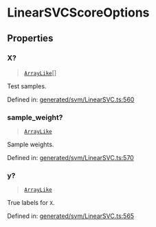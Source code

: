 # LinearSVCScoreOptions

## Properties

### X?

> [`ArrayLike`](../types/ArrayLike.md)[]

Test samples.

Defined in:  [generated/svm/LinearSVC.ts:560](https://github.com/transitive-bullshit/scikit-learn-ts/blob/122b3c0/packages/sklearn/src/generated/svm/LinearSVC.ts#L560)

### sample\_weight?

> [`ArrayLike`](../types/ArrayLike.md)

Sample weights.

Defined in:  [generated/svm/LinearSVC.ts:570](https://github.com/transitive-bullshit/scikit-learn-ts/blob/122b3c0/packages/sklearn/src/generated/svm/LinearSVC.ts#L570)

### y?

> [`ArrayLike`](../types/ArrayLike.md)

True labels for `X`.

Defined in:  [generated/svm/LinearSVC.ts:565](https://github.com/transitive-bullshit/scikit-learn-ts/blob/122b3c0/packages/sklearn/src/generated/svm/LinearSVC.ts#L565)
